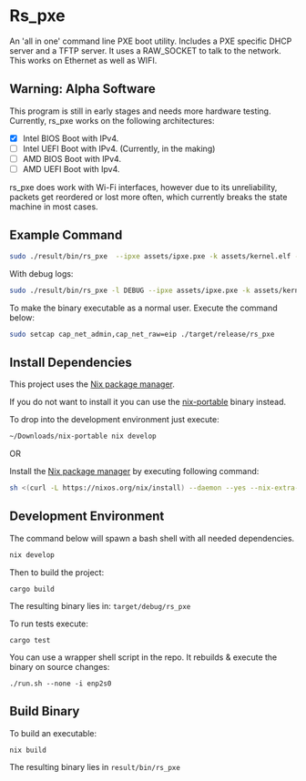 # Rs_pxe
An 'all in one' command line PXE boot utility. Includes a PXE specific DHCP server and a TFTP server. It uses a RAW_SOCKET to talk to the network. This works on Ethernet as well as WIFI.

## Warning: Alpha Software
This program is still in early stages and needs more hardware testing. Currently, rs_pxe works on the following architectures:
- [x] Intel BIOS Boot with IPv4.
- [ ] Intel UEFI Boot with IPv4. (Currently, in the making)
- [ ] AMD BIOS Boot with IPv4.
- [ ] AMD UEFI Boot with Ipv4.

rs_pxe does work with Wi-Fi interfaces, however due to its unreliability, packets get reordered or lost more often, which currently breaks the state machine in most cases.

## Example Command
```bash
sudo ./result/bin/rs_pxe  --ipxe assets/ipxe.pxe -k assets/kernel.elf -i enp2s0 --raw
```
With debug logs:
```bash
sudo ./result/bin/rs_pxe -l DEBUG --ipxe assets/ipxe.pxe -k assets/kernel.elf -i enp2s0 --raw
```
To make the binary executable as a normal user. Execute the command below:
```bash
sudo setcap cap_net_admin,cap_net_raw=eip ./target/release/rs_pxe
```

## Install Dependencies

This project uses the [Nix package manager](https://nixos.org/download.html).

If you do not want to install it you can use the 
[nix-portable](https://github.com/DavHau/nix-portable/releases) binary instead.

To drop into the development environment just execute:
```bash
~/Downloads/nix-portable nix develop
```

OR

Install the [Nix package manager](https://nixos.org/download.html) by executing following command:
```bash
sh <(curl -L https://nixos.org/nix/install) --daemon --yes --nix-extra-conf-file ./assets/nix.conf && bash
```

## Development Environment

The command below will spawn a bash shell with all needed dependencies.
```bash
nix develop
```

Then to build the project:
```
cargo build
```
The resulting binary lies in: `target/debug/rs_pxe`

To run tests execute:
```
cargo test
```

You can use a wrapper shell script in the repo. It rebuilds & execute the binary on source changes:
```
./run.sh --none -i enp2s0
```

## Build Binary

To build an executable:
```bash
nix build
```
The resulting binary lies in `result/bin/rs_pxe`

